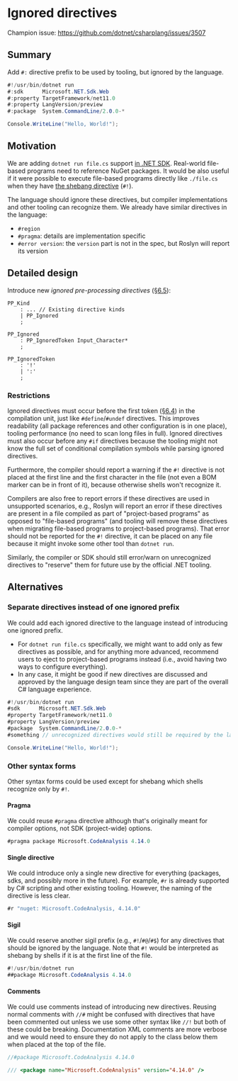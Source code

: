 # Ignored directives

Champion issue: <https://github.com/dotnet/csharplang/issues/3507>

## Summary

Add `#:` directive prefix to be used by tooling, but ignored by the language.

```cs
#!/usr/bin/dotnet run
#:sdk      Microsoft.NET.Sdk.Web
#:property TargetFramework/net11.0
#:property LangVersion/preview
#:package  System.CommandLine/2.0.0-*

Console.WriteLine("Hello, World!");
```

## Motivation

We are adding `dotnet run file.cs` support [in .NET SDK][dotnet-run-file].
Real-world file-based programs need to reference NuGet packages.
It would be also useful if it were possible to execute file-based programs directly like `./file.cs` when they have [the shebang directive][shebang] (`#!`).

The language should ignore these directives, but compiler implementations and other tooling can recognize them.
We already have similar directives in the language:
- `#region`
- `#pragma`: details are implementation specific
- `#error version`: the `version` part is not in the spec, but Roslyn will report its version

## Detailed design

Introduce new *ignored pre-processing directives* ([§6.5][directives]):

```antlr
PP_Kind
    : ... // Existing directive kinds
    | PP_Ignored
    ;

PP_Ignored
    : PP_IgnoredToken Input_Character*
    ;

PP_IgnoredToken
    : '!'
    | ':'
    ;
```

### Restrictions

Ignored directives must occur before the first token ([§6.4][tokens]) in the compilation unit, just like `#define`/`#undef` directives.
This improves readability (all package references and other configuration is in one place), tooling performance (no need to scan long files in full).
Ignored directives must also occur before any `#if` directives because the tooling might not know the full set of conditional compilation symbols while parsing ignored directives.

Furthermore, the compiler should report a warning if the `#!` directive is not placed at the first line and the first character in the file
(not even a BOM marker can be in front of it), because otherwise shells won't recognize it.

Compilers are also free to report errors if these directives are used in unsupported scenarios,
e.g., Roslyn will report an error if these directives are present in a file compiled as part of "project-based programs" as opposed to "file-based programs"
(and tooling will remove these directives when migrating file-based programs to project-based programs).
That error should not be reported for the `#!` directive, it can be placed on any file because it might invoke some other tool than `dotnet run`.

Similarly, the compiler or SDK should still error/warn on unrecognized directives to "reserve" them for future use by the official .NET tooling.

<!--
## Drawbacks
-->

## Alternatives

### Separate directives instead of one ignored prefix

We could add each ignored directive to the language instead of introducing one ignored prefix.
- For `dotnet run file.cs` specifically, we might want to add only as few directives as possible,
  and for anything more advanced, recommend users to eject to project-based programs instead
  (i.e., avoid having two ways to configure everything).
- In any case, it might be good if new directives are discussed and approved by the language design team
  since they are part of the overall C# language experience.

```cs
#!/usr/bin/dotnet run
#sdk      Microsoft.NET.Sdk.Web
#property TargetFramework/net11.0
#property LangVersion/preview
#package  System.CommandLine/2.0.0-*
#something // unrecognized directives would still be required by the language spec to be an error

Console.WriteLine("Hello, World!");
```

### Other syntax forms

Other syntax forms could be used except for shebang which shells recognize only by `#!`.

#### Pragma

We could reuse `#pragma` directive although that's originally meant for compiler options, not SDK (project-wide) options.

```cs
#pragma package Microsoft.CodeAnalysis 4.14.0
```

#### Single directive

We could introduce only a single new directive for everything (packages, sdks, and possibly more in the future).
For example, `#r` is already supported by C# scripting and other existing tooling.
However, the naming of the directive is less clear.

```cs
#r "nuget: Microsoft.CodeAnalysis, 4.14.0"
```

#### Sigil

We could reserve another sigil prefix (e.g., `#!`/`#@`/`#$`) for any directives that should be ignored by the language.
Note that `#!` would be interpreted as shebang by shells if it is at the first line of the file.

```cs
#!/usr/bin/dotnet run
##package Microsoft.CodeAnalysis 4.14.0
```

#### Comments

We could use comments instead of introducing new directives.
Reusing normal comments with `//#` might be confused with directives that have been commented out unless we use some other syntax like `//!` but both of these could be breaking.
Documentation XML comments are more verbose and we would need to ensure they do not apply to the class below them when placed at the top of the file.

```cs
//#package Microsoft.CodeAnalysis 4.14.0
```

```cs
/// <package name="Microsoft.CodeAnalysis" version="4.14.0" />
```

<!--
## Links
-->

[dotnet-run-file]: https://github.com/dotnet/sdk/pull/46915
[shebang]: https://en.wikipedia.org/wiki/Shebang_%28Unix%29
[tokens]: https://github.com/dotnet/csharpstandard/blob/f885375267570784d8d529d94893555494781abb/standard/lexical-structure.md#64-tokens
[directives]: https://github.com/dotnet/csharpstandard/blob/f885375267570784d8d529d94893555494781abb/standard/lexical-structure.md#65-pre-processing-directives
